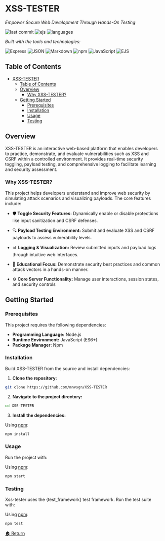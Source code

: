 # XSS-TESTER

*Empower Secure Web Development Through Hands-On Testing*

![last commit](https://img.shields.io/badge/last%20commit-yesterday-blue) ![ejs](https://img.shields.io/badge/ejs-79.7%25-blue) ![languages](https://img.shields.io/badge/languages-2-blue)

*Built with the tools and technologies:*

![Express](https://img.shields.io/badge/Express-black) ![JSON](https://img.shields.io/badge/JSON-black) ![Markdown](https://img.shields.io/badge/Markdown-black) ![npm](https://img.shields.io/badge/npm-red) ![JavaScript](https://img.shields.io/badge/JavaScript-yellow) ![EJS](https://img.shields.io/badge/EJS-green)

## Table of Contents

- [XSS-TESTER](#xss-tester)
  - [Table of Contents](#table-of-contents)
  - [Overview](#overview)
    - [Why XSS-TESTER?](#why-xss-tester)
  - [Getting Started](#getting-started)
    - [Prerequisites](#prerequisites)
    - [Installation](#installation)
    - [Usage](#usage)
    - [Testing](#testing)

## Overview

XSS-TESTER is an interactive web-based platform that enables developers to practice, demonstrate, and evaluate vulnerabilities such as XSS and CSRF within a controlled environment. It provides real-time security toggling, payload testing, and comprehensive logging to facilitate learning and security assessment.

### Why XSS-TESTER?

This project helps developers understand and improve web security by simulating attack scenarios and visualizing payloads. The core features include:

- 🛡️ **Toggle Security Features:** Dynamically enable or disable protections like input sanitization and CSRF defenses.

- 🔍 **Payload Testing Environment:** Submit and evaluate XSS and CSRF payloads to assess vulnerability levels.

- 📊 **Logging & Visualization:** Review submitted inputs and payload logs through intuitive web interfaces.

- 🎯 **Educational Focus:** Demonstrate security best practices and common attack vectors in a hands-on manner.

- ⚙️ **Core Server Functionality:** Manage user interactions, session states, and security controls

## Getting Started

### Prerequisites

This project requires the following dependencies:
- **Programming Language:** Node.js
- **Runtime Environment:** JavaScript (ES6+)
- **Package Manager:** Npm

### Installation

Build XSS-TESTER from the source and install dependencies:

1. **Clone the repository:**

```bash
git clone https://github.com/mnvsgn/XSS-TESTER
```

2. **Navigate to the project directory:**

```bash
cd XSS-TESTER
```

3. **Install the dependencies:**

Using [npm](https://www.npmjs.com/):

```bash
npm install
```

### Usage

Run the project with:

Using [npm](https://www.npmjs.com/):

```bash
npm start
```

### Testing

Xss-tester uses the {test_framework} test framework. Run the test suite with:

Using [npm](https://www.npmjs.com/):

```bash
npm test
```

[🏠 Return](#table-of-contents)